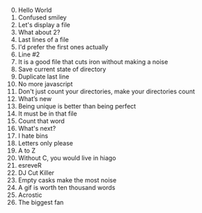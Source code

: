 0. Hello World
1. Confused smiley
2. Let's display a file
3. What about 2?
4. Last lines of a file 
5. I'd prefer the first ones actually
6. Line #2
7. It is a good file that cuts iron without making a noise 
8. Save current state of directory 
9. Duplicate last line 
10. No more javascript 
11. Don't just count your directories, make your directories count 
12. What’s new 
13. Being unique is better than being perfect 
14. It must be in that file 
15. Count that word 
16. What's next? 
17. I hate bins 
18. Letters only please 
19. A to Z 
20. Without C, you would live in hiago 
21. esreveR 
22. DJ Cut Killer 
23. Empty casks make the most noise 
24. A gif is worth ten thousand words 
25. Acrostic 
26. The biggest fan 
